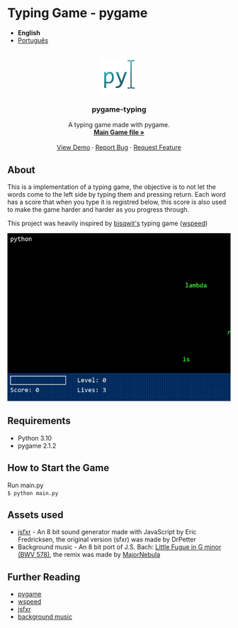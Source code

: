 # Typing Game - pygame 
* **English**
* [Português](README-ptBR.md)
<!-- PROJECT LOGO -->
<br />
<div align="center">
  <a href="https://github.com/Thinato/pygame-typing">
    <img src="assets/img/logo128.png" alt="Logo" width="80" height="80">
  </a>

  <h3 align="center">pygame-typing</h3>

  <p align="center">
    A typing game made with pygame.
    <br />
    <a href="https://github.com/Thinato/pygame-typing/blob/main/game.py"><strong>Main Game file »</strong></a>
    <br />
    <br />
    <a href="https://github.com/Thinato/pygame-typing/blob/main/demo/demo.gif">View Demo</a>
    ·
    <a href="https://github.com/Thinato/pygame-typing/issues">Report Bug</a>
    ·
    <a href="https://github.com/Thinato/pygame-typing/pulls">Request Feature</a>
  </p>
</div>


## About
This is a implementation of a typing game, the objective is to not let the words come to the left side by typing them and pressing return. Each word has a score that when you type it is registred below, this score is also used to make the game harder and harder as you progress through.

This project was heavily inspired by [bisqwit's](https://bisqwit.iki.fi/) typing game ([wspeed](https://bisqwit.iki.fi/wspeed/))

![gif demonstrating the game being played][demo]

## Requirements
* Python 3.10
* pygame 2.1.2

## How to Start the Game
Run main.py<br/>
`$ python main.py`

## Assets used
* [jsfxr](https://sfxr.me/) - An 8 bit sound generator made with JavaScript by Eric Fredricksen, the original version (sfxr) was made by DrPetter
* Background music - An 8 bit port of J.S. Bach: [Little Fugue in G minor (BWV 578)](https://www.youtube.com/watch?v=Bbox4oi6HjA), the remix was made by [MajorNebula](https://www.youtube.com/channel/UCyWw_f8wEU3PIEO2LaKgoUw)


## Further Reading
* [pygame](https://www.pygame.org/wiki/about)
* [wspeed](https://bisqwit.iki.fi/wspeed/)
* [jsfxr](https://sfxr.me/)
* [background music](https://www.youtube.com/watch?v=ZAwYwK4Ujas)




<!-- MARKDOWN LINKS & IMAGES -->
[demo]: demo/demo.gif
